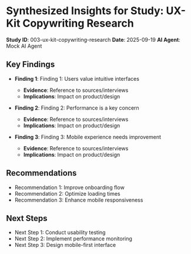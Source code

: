 # Synthesized Insights for Study: UX-Kit Copywriting Research

**Study ID**: 003-ux-kit-copywriting-research
**Date**: 2025-09-19
**AI Agent**: Mock AI Agent

## Key Findings

- **Finding 1**: Finding 1: Users value intuitive interfaces
  - **Evidence**: Reference to sources/interviews
  - **Implications**: Impact on product/design

- **Finding 2**: Finding 2: Performance is a key concern
  - **Evidence**: Reference to sources/interviews
  - **Implications**: Impact on product/design

- **Finding 3**: Finding 3: Mobile experience needs improvement
  - **Evidence**: Reference to sources/interviews
  - **Implications**: Impact on product/design

## Recommendations

- Recommendation 1: Improve onboarding flow
- Recommendation 2: Optimize loading times
- Recommendation 3: Enhance mobile responsiveness

## Next Steps

- Next Step 1: Conduct usability testing
- Next Step 2: Implement performance monitoring
- Next Step 3: Design mobile-first interface
